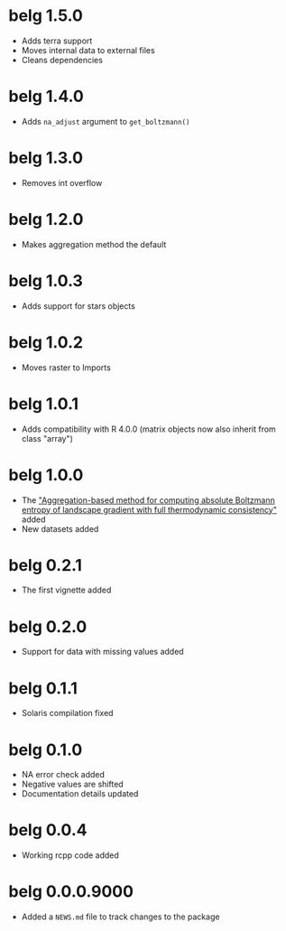 # belg 1.5.0

* Adds terra support
* Moves internal data to external files
* Cleans dependencies

# belg 1.4.0

* Adds `na_adjust` argument to `get_boltzmann()`

# belg 1.3.0

* Removes int overflow

# belg 1.2.0

* Makes aggregation method the default 

# belg 1.0.3

* Adds support for stars objects

# belg 1.0.2

* Moves raster to Imports

# belg 1.0.1

* Adds compatibility with R 4.0.0 (matrix objects now also inherit from class "array")

# belg 1.0.0

* The ["Aggregation-based method for computing absolute Boltzmann entropy of landscape gradient with full thermodynamic consistency"](https://doi.org/10.1007/s10980-019-00854-3) added
* New datasets added

# belg 0.2.1

* The first vignette added

# belg 0.2.0

* Support for data with missing values added

# belg 0.1.1

* Solaris compilation fixed

# belg 0.1.0

* NA error check added
* Negative values are shifted
* Documentation details updated

# belg 0.0.4

* Working rcpp code added

# belg 0.0.0.9000

* Added a `NEWS.md` file to track changes to the package

